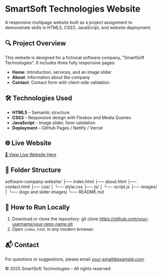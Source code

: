 # SmartSoft Technologies Website

A responsive multipage website built as a project assignment to demonstrate skills in HTML5, CSS3, JavaScript, and website deployment.

## 🔍 Project Overview

This website is designed for a fictional software company, "SmartSoft Technologies". It includes three fully responsive pages:
- **Home**: Introduction, services, and an image slider
- **About**: Information about the company
- **Contact**: Contact form with client-side validation

## 🛠️ Technologies Used

- **HTML5** – Semantic structure
- **CSS3** – Responsive design with Flexbox and Media Queries
- **JavaScript** – Image slider, form validation
- **Deployment** – GitHub Pages / Netlify / Vercel

## 🌐 Live Website

[🔗 View Live Website Here](https://your-deployment-url.com)

## 📁 Folder Structure

software-company-website/
├── index.html
├── about.html
├── contact.html
├── css/
│   └── style.css
├── js/
│   └── script.js
├── images/
│   └── (logo and slider images)
└── README.md

## 🚀 How to Run Locally

1. Download or clone the repository:
   git clone https://github.com/your-username/your-repo-name.git
2. Open `index.html` in any modern browser.

## 📬 Contact

For questions or suggestions, please email your-email@example.com.

© 2025 SmartSoft Technologies – All rights reserved.

